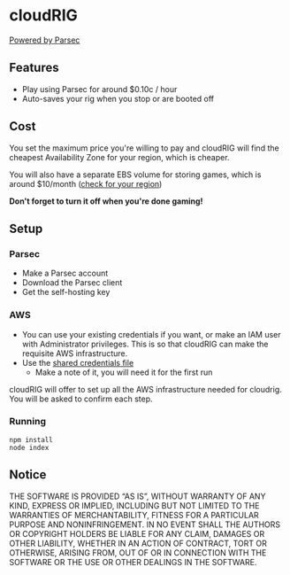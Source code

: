 # cloudRIG

[Powered by Parsec](https://parsec.tv)

## Features

* Play using Parsec for around $0.10c / hour
* Auto-saves your rig when you stop or are booted off

## Cost

You set the maximum price you're willing to pay and cloudRIG will find the cheapest Availability Zone for your region, which is cheaper.

You will also have a separate EBS volume for storing games, which is around $10/month ([check for your region](https://calculator.s3.amazonaws.com/index.html))

**Don't forget to turn it off when you're done gaming!**

## Setup

### Parsec

* Make a Parsec account
* Download the Parsec client
* Get the self-hosting key

### AWS

* You can use your existing credentials if you want, or make an IAM user with Administrator privileges. This is so that cloudRIG can make the requisite AWS infrastructure.
* Use the [shared credentials file](http://docs.aws.amazon.com/sdk-for-javascript/v2/developer-guide/loading-node-credentials-shared.html)
    * Make a note of it, you will need it for the first run

cloudRIG will offer to set up all the AWS infrastructure needed for cloudrig. You will be asked to confirm each step.

### Running

    npm install
    node index

## Notice

THE SOFTWARE IS PROVIDED “AS IS”, WITHOUT WARRANTY OF ANY KIND, EXPRESS OR IMPLIED, INCLUDING BUT NOT LIMITED TO THE WARRANTIES OF MERCHANTABILITY, FITNESS FOR A PARTICULAR PURPOSE AND NONINFRINGEMENT. IN NO EVENT SHALL THE AUTHORS OR COPYRIGHT HOLDERS BE LIABLE FOR ANY CLAIM, DAMAGES OR OTHER LIABILITY, WHETHER IN AN ACTION OF CONTRACT, TORT OR OTHERWISE, ARISING FROM, OUT OF OR IN CONNECTION WITH THE SOFTWARE OR THE USE OR OTHER DEALINGS IN THE SOFTWARE.